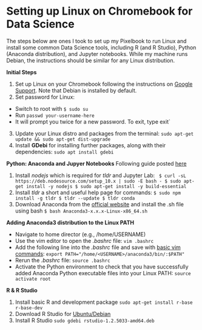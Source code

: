 

# Setting up Linux on Chromebook for Data Science

The steps below are ones I took to set up my Pixelbook to run Linux and install some common Data Science tools, including R (and R Studio), Python (Anaconda distribution), and Jupyter notebooks. While my machine runs Debian, the instructions should be similar for any Linux distribution.

**Initial Steps**
 1. Set up Linux on your Chromebook following the instructions on [Google Support]([https://support.google.com/chromebook/answer/9145439?hl=en](https://support.google.com/chromebook/answer/9145439?hl=en)). Note that Debian is installed by default.
 2. Set password for Linux:
  - Switch to root with `$ sudo su`
  - Run `passwd your-username-here`
  - It will prompt you twice for a new password. To exit, type exit`
 3. Update your Linux distro and packages from the terminal:
  `sudo apt-get update && sudo apt-get dist-upgrade`
 4. Install **GDebi** for installing further packages, along with their dependencies:  `sudo apt install gdebi`


**Python: Anaconda and Jupyer Notebooks**
Following guide posted [here]([https://randlow.github.io/posts/python/set-up-pixelbook-python/#install-nodejs](https://randlow.github.io/posts/python/set-up-pixelbook-python/#install-nodejs))
 1. Install _nodejs_ which is required for _tldr_ and Jupyter Lab:
 ` $ curl -sL https://deb.nodesource.com/setup_10.x | sudo -E bash -
$ sudo apt-get install -y nodejs
$ sudo apt-get install -y build-essential`
 2. Install _tldr_ a short and useful help page for commands:
 `$ sudo npm install -g tldr
  $ tldr --update
  $ tldr conda`
 3. Download Anaconda from the [official website](https://www.anaconda.com/download/#linux) and install the .sh file using bash
 `$ bash Anaconda3-x.x.x-Linux-x86_64.sh`

**Adding Anaconda3 distribution to the Linux PATH**
  - Navigate to home director (e.g., /home/USERNAME)
  - Use the vim editor to open the _.bashrc_ file: `vim .bashrc`
  - Add the following line into the _.bashrc_ file and save with [basic vim commands](https://www.howtoforge.com/vim-basics):
  `export PATH="/home/<USERNAME>/anaconda3/bin/:$PATH"`
  - Rerun the _.bashrc_ file: `source .bashrc`
  - Activate the Python environment to check that you have successfully added Anaconda Python executable files into your Linux PATH: `source activate root`


**R & R Studio**

 1. Install basic R and development package `sudo apt-get install r-base r-base-dev`
 2. Download R Studio for [Ubuntu/Debian](https://rstudio.com/products/rstudio/download/#download)
 3. Install R Studio `sudo gdebi rstudio-1.2.5033-amd64.deb`

